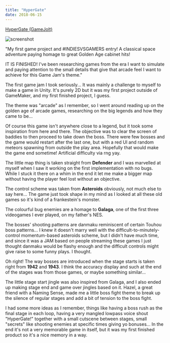 ```yaml
---
title: "HyperGate"
date: 2018-06-15
---
```


[HyperGate (GameJolt)](https://gamejolt.com/games/hypergate/80474)

![screenshot](https://i.gjcdn.net/data/games/1/224/80474/screenshots/hypergate33-2rse4wih.png)

"My first game project and #INDIESVSGAMERS entry!
A classical space adventure paying homage to great Golden Age cabinet hits!

IT IS FINISHED! I've been researching games from the era I want to simulate and paying attention to the small details that give that arcade feel I want to achieve for this Game Jam's theme."

The first game jam I took seriously... It was mainly a challenge to myself to make a game in Unity. It's purely 2D but it was my first project outside of GameMaker, and my first finished project, I guess.

The theme was "arcade" as I remember, so I went around reading up on the golden age of arcade games, researching on the big legends and how they came to be...

Of course this game isn't anywhere close to a legend, but it took some inspiration from here and there. The objective was to clear the screen of baddies to then proceed to take down the boss. There were few bosses and the game would restart after the last one, but with a red UI and random meteors spawning from outside the play area. Hopefully that would make the game end sometime! Artificial difficulty via rng yay.

The little map thing is taken straight from **Defender** and I was marvelled at myself when I saw it working on the first implementation with no bugs. While I stuck it there on a whim in the end it let me make a bigger map without having the player feel lost without an objective.

The control scheme was taken from **Asteroids** obviously, not much else to say here... The game just took shape in my mind as I looked at all these old games so it's kind of a frankestein's monster.

The colourful bug enemies are a homage to **Galaga**, one of the first three videogames I ever played, on my father's NES.

The bosses' shooting patterns are danmaku reminiscent of certain Touhou boss patterns... I knew it doesn't marry well with the difficult-to-minutely-control momentum-based asteroids scheme, but I didn't have much time, and since it was a JAM based on people streaming these games I just thought danmaku would be flashy enough and the difficult controls might give raise to some funny plays. I thought.

Oh right! The way bosses are introduced when the stage starts is taken right from **1942** and **1943**. I think the accuracy display and such at the end of the stages was from those games, or maybe something similar...

The little stage start jingle was also inspired from Galaga, and I also ended up making stage end and game over jingles based on it. Hazel, a great friend with a Naming Sense, made me a little boss fight theme to break up the silence of regular stages and add a bit of tension to the boss fight.

I had some more ideas as I remember, things like having a boss rush as the final stage in each loop, having a very mangled lowpass voice shout "HyperGate!" together with a small cutscene between stages, small "secrets" like shooting enemies at specific times giving yo bonuses... In the end it's not a very memorable game in itself, but it was my first finished product so it's a nice memory in a way.

